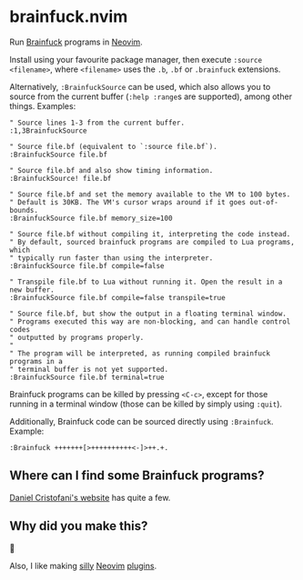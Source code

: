 # brainfuck.nvim

Run [Brainfuck](https://en.wikipedia.org/wiki/Brainfuck) programs in
[Neovim](https://neovim.io/).

Install using your favourite package manager, then execute `:source <filename>`,
where `<filename>` uses the `.b`, `.bf` or `.brainfuck` extensions.

Alternatively, `:BrainfuckSource` can be used, which also allows you to source
from the current buffer (`:help :range`s are supported), among other things.
Examples:

```vim
" Source lines 1-3 from the current buffer.
:1,3BrainfuckSource

" Source file.bf (equivalent to `:source file.bf`).
:BrainfuckSource file.bf

" Source file.bf and also show timing information.
:BrainfuckSource! file.bf

" Source file.bf and set the memory available to the VM to 100 bytes.
" Default is 30KB. The VM's cursor wraps around if it goes out-of-bounds.
:BrainfuckSource file.bf memory_size=100

" Source file.bf without compiling it, interpreting the code instead.
" By default, sourced brainfuck programs are compiled to Lua programs, which
" typically run faster than using the interpreter.
:BrainfuckSource file.bf compile=false

" Transpile file.bf to Lua without running it. Open the result in a new buffer.
:BrainfuckSource file.bf compile=false transpile=true

" Source file.bf, but show the output in a floating terminal window.
" Programs executed this way are non-blocking, and can handle control codes
" outputted by programs properly.
"
" The program will be interpreted, as running compiled brainfuck programs in a
" terminal buffer is not yet supported.
:BrainfuckSource file.bf terminal=true
```

Brainfuck programs can be killed by pressing `<C-c>`, except for those running
in a terminal window (those can be killed by simply using `:quit`).

Additionally, Brainfuck code can be sourced directly using `:Brainfuck`.
Example:

```vim
:Brainfuck +++++++[>++++++++++<-]>++.+.
```

## Where can I find some Brainfuck programs?

[Daniel Cristofani's website](http://www.brainfuck.org/) has quite a few.

## Why did you make this?

🤷

Also, I like making [silly](https://github.com/seandewar/nvimesweeper)
[Neovim](https://github.com/seandewar/killersheep.nvim)
[plugins](https://github.com/seandewar/sigsegvim).
